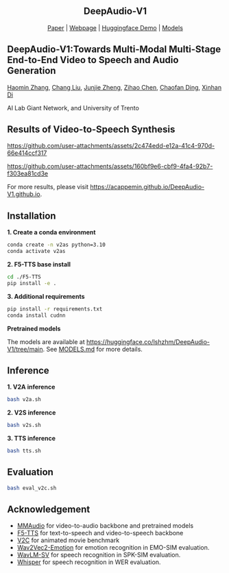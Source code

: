<div align="center">
<p align="center">
  <h2>DeepAudio-V1</h2>
  <a href="https://arxiv.org/abs/2503.22265">Paper</a> | <a href="https://acappemin.github.io/DeepAudio-V1.github.io">Webpage</a> | <a href="https://huggingface.co/spaces/lshzhm/DeepAudio-V1">Huggingface Demo</a> | <a href="https://huggingface.co/lshzhm/DeepAudio-V1/tree/main">Models</a>
</p>
</div>


## DeepAudio-V1:Towards Multi-Modal Multi-Stage End-to-End Video to Speech and Audio Generation

[Haomin Zhang](https://scholar.google.com/citations?user=cxj9ZbAAAAAJ), [Chang Liu](), [Junjie Zheng](), [Zihao Chen](), [Chaofan Ding](), [Xinhan Di]()

AI Lab Giant Network, and University of Trento


## Results of Video-to-Speech Synthesis

https://github.com/user-attachments/assets/2c474edd-e12a-41c4-970d-66e414ccf317

https://github.com/user-attachments/assets/160bf9e6-cbf9-4fa4-92b7-f303ea81cd3e

For more results, please visit https://acappemin.github.io/DeepAudio-V1.github.io.

## Installation

**1. Create a conda environment**

```bash
conda create -n v2as python=3.10
conda activate v2as
```

**2. F5-TTS base install**

```bash
cd ./F5-TTS
pip install -e .
```

**3. Additional requirements**

```bash
pip install -r requirements.txt
conda install cudnn
```

**Pretrained models**

The models are available at https://huggingface.co/lshzhm/DeepAudio-V1/tree/main. See [MODELS.md](./MODELS.md) for more details.

## Inference

**1. V2A inference**

```bash
bash v2a.sh
```

**2. V2S inference**

```bash
bash v2s.sh
```

**3. TTS inference**

```bash
bash tts.sh
```

## Evaluation

```bash
bash eval_v2c.sh
```


## Acknowledgement

- [MMAudio](https://github.com/hkchengrex/MMAudio) for video-to-audio backbone and pretrained models
- [F5-TTS](https://github.com/SWivid/F5-TTS) for text-to-speech and video-to-speech backbone
- [V2C](https://github.com/chenqi008/V2C) for animated movie benchmark
- [Wav2Vec2-Emotion](https://huggingface.co/audeering/wav2vec2-large-robust-12-ft-emotion-msp-dim) for emotion recognition in EMO-SIM evaluation.
- [WavLM-SV](https://huggingface.co/microsoft/wavlm-base-sv) for speech recognition in SPK-SIM evaluation.
- [Whisper](https://huggingface.co/Systran/faster-whisper-large-v3) for speech recognition in WER evaluation.

